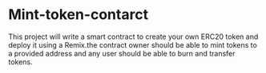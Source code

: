 # Mint-token-contarct
This project will write a smart contract to create your own ERC20 token and deploy it using a Remix.the contract owner should be able to mint tokens to a provided address and any user should be able to burn and transfer tokens.
